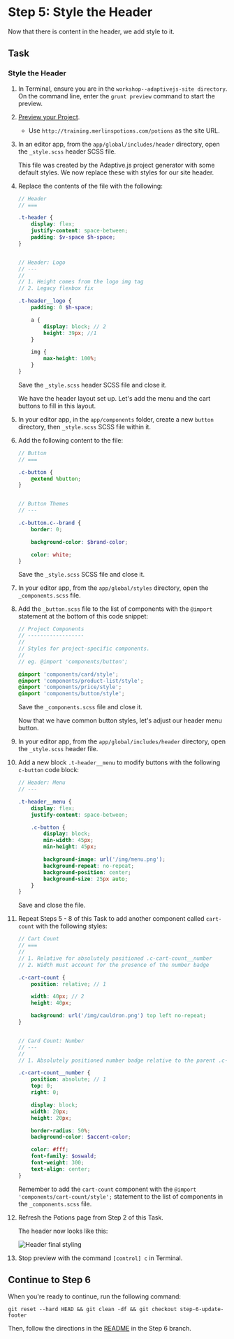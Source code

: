 # Step 5: Style the Header

Now that there is content in the header, we add style to it.

## Task

### Style the Header


1. In Terminal, ensure you are in the `workshop--adaptivejs-site directory`. On the command line, enter the `grunt preview` command to start the preview.
2. [Preview your Project](http://adaptivejs.mobify.com/v1.0/docs/preview-your-project).

    * Use `http://training.merlinspotions.com/potions` as the site URL.

3. In an editor app, from the `app/global/includes/header` directory, open the `_style.scss` header SCSS file.

    This file was created by the Adaptive.js project generator with some default styles. We now replace these with styles for our site header.

4. Replace the contents of the file with the following:

    ```SCSS
    // Header
    // ===

    .t-header {
        display: flex;
        justify-content: space-between;
        padding: $v-space $h-space;
    }


    // Header: Logo
    // ---
    //
    // 1. Height comes from the logo img tag
    // 2. Legacy flexbox fix

    .t-header__logo {
        padding: 0 $h-space;

        a {
            display: block; // 2
            height: 39px; //1
        }

        img {
            max-height: 100%;
        }
    }
    ```

    Save the `_style.scss` header SCSS file and close it.

    We have the header layout set up. Let's add the menu and the cart buttons to fill in this layout.

5. In your editor app, in the `app/components` folder, create a new `button` directory, then `_style.scss` SCSS file within it.

6. Add the following content to the file:

    ```SCSS
    // Button
    // ===

    .c-button {
        @extend %button;
    }


    // Button Themes
    // ---

    .c-button.c--brand {
        border: 0;

        background-color: $brand-color;

        color: white;
    }
    ```

    Save the `_style.scss` SCSS file and close it.

7. In your editor app, from the `app/global/styles` directory, open the `_components.scss` file.

8. Add the `_button.scss` file to the list of components with the `@import` statement at the bottom of this code snippet:

    ```SCSS
    // Project Components
    // ------------------
    //
    // Styles for project-specific components.
    //
    // eg. @import 'components/button';

    @import 'components/card/style';
    @import 'components/product-list/style';
    @import 'components/price/style';
    @import 'components/button/style';
    ```

    Save the `_components.scss` file and close it.

    Now that we have common button styles, let's adjust our header menu button.
9. In your editor app, from the `app/global/includes/header` directory, open the `_style.scss` header file.
10. Add a new block `.t-header__menu` to modify buttons with the following `c-button` code block:

    ```SCSS
    // Header: Menu
    // ---

    .t-header__menu {
        display: flex;
        justify-content: space-between;

        .c-button {
            display: block;
            min-width: 45px;
            min-height: 45px;

            background-image: url('/img/menu.png');
            background-repeat: no-repeat;
            background-position: center;
            background-size: 25px auto;
        }
    }
    ```

    Save and close the file.

10. Repeat Steps 5 - 8 of this Task to add another component called `cart-count` with the following styles:

    ```SCSS
    // Cart Count
    // ===
    //
    // 1. Relative for absolutely positioned .c-cart-count__number
    // 2. Width must account for the presence of the number badge

    .c-cart-count {
        position: relative; // 1

        width: 40px; // 2
        height: 40px;

        background: url('/img/cauldron.png') top left no-repeat;
    }


    // Card Count: Number
    // ---
    //
    // 1. Absolutely positioned number badge relative to the parent .c-cart-count

    .c-cart-count__number {
        position: absolute; // 1
        top: 0;
        right: 0;

        display: block;
        width: 20px;
        height: 20px;

        border-radius: 50%;
        background-color: $accent-color;

        color: #fff;
        font-family: $oswald;
        font-weight: 300;
        text-align: center;
    }
    ```

    Remember to add the `cart-count` component with the `@import 'components/cart-count/style';` statement to the list of components in the `_components.scss` file.

11. Refresh the Potions page from Step 2 of this Task.

    The header now looks like this:

    ![Header final styling](https://s3.amazonaws.com/uploads.hipchat.com/15359/64553/Z8Dwb5hT0q9nYXO/Screen%20Shot%202015-01-19%20at%2010.28.56%20AM.png)


12. Stop preview with the command `[control] c` in Terminal.

## Continue to Step 6

When you're ready to continue, run the following command:

```
git reset --hard HEAD && git clean -df && git checkout step-6-update-footer
```

Then, follow the directions in the  [README](https://github.com/mobify/workshop--adaptivejs-site/blob/step-6-update-footer/README.md) in the Step 6 branch.
